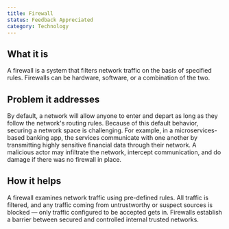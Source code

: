 ```yaml
---
title: Firewall
status: Feedback Appreciated
category: Technology
---
```


## What it is
A firewall is a system that filters network traffic on the basis of specified rules. Firewalls can be hardware, software, or a combination of the two.

## Problem it addresses
By default, a network will allow anyone to enter and depart as long as they follow the network's routing rules. Because of this default behavior, securing a network space is challenging. For example, in a microservices-based banking app, the services communicate with one another by transmitting highly sensitive financial data through their network. A malicious actor may infiltrate the network, intercept communication, and do damage if there was no firewall in place.
 
## How it helps
A firewall examines network traffic using pre-defined rules. All traffic is filtered, and any traffic coming from untrustworthy or suspect sources is blocked — only traffic configured to be accepted gets in. Firewalls establish a barrier between secured and controlled internal trusted networks. 
